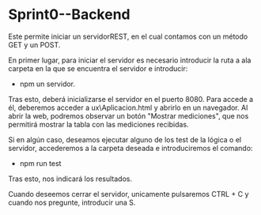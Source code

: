# Sprint0--Backend

Este permite iniciar un servidorREST, en el cual contamos con un método GET y un POST.

En primer lugar, para iniciar el servidor es necesario introducir la ruta a ala carpeta en la que se encuentra el servidor e introducir: 
- npm un servidor.

Tras esto, deberá inicializarse el servidor en el puerto 8080.
Para accede a él, deberemos acceder a ux\Aplicacion.html y abrirlo en un navegador. Al abrir la web, podremos observar un botón "Mostrar mediciones", que nos permitirá mostrar la tabla con las mediciones recibidas.

Si en algún caso, deseamos ejecutar alguno de los test de la lógica o el servidor, accederemos a la carpeta deseada e introduciremos el comando:

- npm run test 

 Tras esto, nos indicará los resultados.
 
 Cuando deseemos cerrar el servidor, unicamente pulsaremos CTRL + C y cuando nos pregunte, introducir una S.
